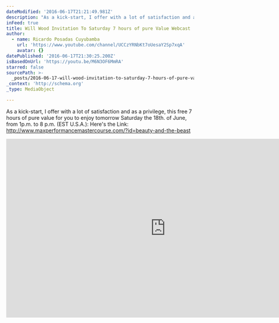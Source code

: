 ```yaml
---
dateModified: '2016-06-17T21:21:49.981Z'
description: "As a kick-start, I offer with a lot of satisfaction and as a privilege,\_ this free 7 hours of pure value for you to enjoy tomorrow Saturday the 18th. of June, from 1p.m. to 8 p.m. (EST U.S.A.): Here's the Link: http://www.maxperformancemastercourse.com/?id=beauty-and-the-beast"
inFeed: true
title: Will Wood Invitation To Saturday 7 hours of pure Value Webcast
author:
  - name: Ricardo Posadas Cuyubamba
    url: 'https://www.youtube.com/channel/UCCzYRNbKt7oUesaY2Sp7xqA'
    avatar: {}
datePublished: '2016-06-17T21:30:25.200Z'
isBasedOnUrl: 'https://youtu.be/M6N3OF6MmRA'
starred: false
sourcePath: >-
  _posts/2016-06-17-will-wood-invitation-to-saturday-7-hours-of-pure-value-webca.md
_context: 'http://schema.org'
_type: MediaObject

---
```

As a kick-start, I offer with a lot of satisfaction and as a privilege,  this free 7 hours of pure value for you to enjoy tomorrow Saturday the 18th. of June, from 1p.m. to 8 p.m. (EST U.S.A.): Here's the Link: http://www.maxperformancemastercourse.com/?id=beauty-and-the-beast

<iframe src="https://cdn.embedly.com/widgets/media.html?src=https%3A%2F%2Fwww.youtube.com%2Fembed%2FM6N3OF6MmRA%3Ffeature%3Doembed&amp;url=http%3A%2F%2Fwww.youtube.com%2Fwatch%3Fv%3DM6N3OF6MmRA&amp;image=https%3A%2F%2Fi.ytimg.com%2Fvi%2FM6N3OF6MmRA%2Fhqdefault.jpg&amp;key=b7d04c9b404c499eba89ee7072e1c4f7&amp;type=text%2Fhtml&amp;schema=youtube" width="854" height="480" scrolling="no" frameborder="0" allowfullscreen="" style=""></iframe>
